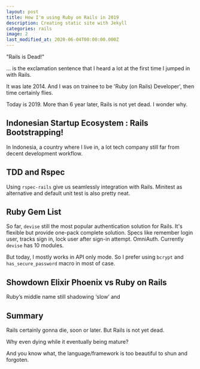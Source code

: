 ```yaml
---
layout: post
title: How I'm using Ruby on Rails in 2019
description: Creating static site with Jekyll
categories: rails
image: 2
last_modified_at: 2020-06-04T00:00:00.000Z
---
```

"Rails is Dead!"

... is the exclamation sentence that I heard a lot at the first time I jumped in with Rails. 

It was late 2014. And I was on trainee to be 'Ruby (on Rails) Developer', then time certainly flies. 

Today is 2019. More than 6 year later, Rails is not yet dead. I wonder why.

## Indonesian Startup Ecosystem : Rails Bootstrapping!

In Indonesia, a country where I live in, a lot tech company still far from decent development workflow. 

## TDD and Rspec

Using `rspec-rails` give us seamlessly integration with Rails. Minitest as alternative and default unit test is also pretty neat.

## Ruby Gem List

So far, `devise` still the most popular authentication solution for Rails. It's flexible but provide one-pack complete solution. Specs like remember login user, tracks sign in, lock user after sign-in attempt. OmniAuth. Currently `devise` has 10 modules.

But today, I mostly works in API only mode. So I prefer using `bcrypt` and `has_secure_password` macro in most of case.

## Showdown Elixir Phoenix vs Ruby on Rails

Ruby’s middle name still shadowing ‘slow’ and 

## Summary

Rails certainly gonna die, soon or later. But Rails is not yet dead. 

Why even dying while it eventually being mature?

And you know what, the language/framework is too beautiful to shun and forgoten.